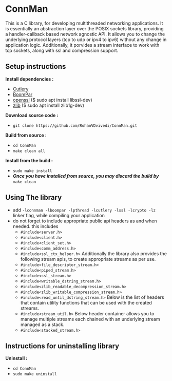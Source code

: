 # ConnMan
This is a C library, for developing multithreaded networking applications.
It is essentially an abstraction layer over the POSIX sockets library, providing a handler-callback based network agnostic API.
It allows you to change the underlying protocol layers (tcp to udp or ipv4 to ipv6) without any change in application logic.
Additionally, it porvides a stream interface to work with tcp sockets, along with ssl and compression support.

## Setup instructions
**Install dependencies :**
 * [Cutlery](https://github.com/RohanVDvivedi/Cutlery)
 * [BoomPar](https://github.com/RohanVDvivedi/BoomPar)
 * [openssl](https://github.com/openssl/openssl)  ($ sudo apt install libssl-dev)
 * [zlib](https://github.com/madler/zlib)      ($ sudo apt install zlib1g-dev)

**Download source code :**
 * `git clone https://github.com/RohanVDvivedi/ConnMan.git`

**Build from source :**
 * `cd ConnMan`
 * `make clean all`

**Install from the build :**
 * `sudo make install`
 * ***Once you have installed from source, you may discard the build by*** `make clean`

## Using The library
 * add `-lconnman -lboompar -lpthread -lcutlery -lssl -lcrypto -lz` linker flag, while compiling your application
 * do not forget to include appropriate public api headers as and when needed. this includes
   * `#include<server.h>`
   * `#include<client.h>`
   * `#include<client_set.h>`
   * `#include<comm_address.h>`
   * `#include<ssl_ctx_helper.h>`
      Additionally the library also provides the following stream apis, to create appropriate streams as per use.
   * `#include<file_descriptor_stream.h>`
   * `#include<piped_stream.h>`
   * `#include<ssl_stream.h>`
   * `#include<writable_dstring_stream.h>`
   * `#include<zlib_readable_decompression_stream.h>`
   * `#include<zlib_writable_compression_stream.h>`
   * `#include<read_until_dstring_stream.h>`
      Below is the list of headers that contain utility functions that can be used with the created streams.
   * `#include<stream_util.h>`
      Below header container allows you to manage multiple streams each chained with an underlying stream managed as a stack.
   * `#include<stacked_stream.h>`

## Instructions for uninstalling library

**Uninstall :**
 * `cd ConnMan`
 * `sudo make uninstall`
